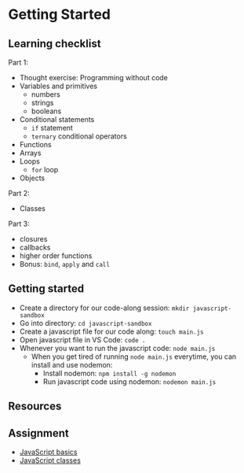 # Getting Started

## Learning checklist

Part 1:

* Thought exercise: Programming without code
* Variables and primitives
  * numbers
  * strings
  * booleans
* Conditional statements
  * `if` statement
  * `ternary` conditional operators
* Functions
* Arrays
* Loops
  * `for` loop
* Objects

Part 2:

* Classes

Part 3:

* closures
* callbacks
* higher order functions
* Bonus: `bind`, `apply` and `call`

## Getting started

* Create a directory for our code-along session: `mkdir javascript-sandbox`
* Go into directory: `cd javascript-sandbox`
* Create a javascript file for our code along: `touch main.js`
* Open javascript file in VS Code: `code .`
* Whenever you want to run the javascript code: `node main.js`
  * When you get tired of running `node main.js` everytime, you can install and use nodemon:
    * Install nodemon: `npm install -g nodemon`
    * Run javascript code using nodemon: `nodemon main.js`

## Resources

## Assignment

* [JavaScript basics](https://github.com/davified/javascript-basics)
* [JavaScript classes](https://github.com/davified/javascript-classes)

